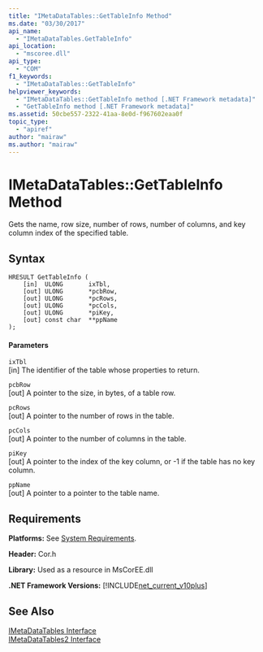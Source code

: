 ```yaml
---
title: "IMetaDataTables::GetTableInfo Method"
ms.date: "03/30/2017"
api_name: 
  - "IMetaDataTables.GetTableInfo"
api_location: 
  - "mscoree.dll"
api_type: 
  - "COM"
f1_keywords: 
  - "IMetaDataTables::GetTableInfo"
helpviewer_keywords: 
  - "IMetaDataTables::GetTableInfo method [.NET Framework metadata]"
  - "GetTableInfo method [.NET Framework metadata]"
ms.assetid: 50cbe557-2322-41aa-8e0d-f967602eaa0f
topic_type: 
  - "apiref"
author: "mairaw"
ms.author: "mairaw"
---
```

# IMetaDataTables::GetTableInfo Method
Gets the name, row size, number of rows, number of columns, and key column index of the specified table.  
  
## Syntax  
  
```  
HRESULT GetTableInfo (  
    [in]  ULONG       ixTbl,  
    [out] ULONG       *pcbRow,  
    [out] ULONG       *pcRows,  
    [out] ULONG       *pcCols,  
    [out] ULONG       *piKey,  
    [out] const char  **ppName  
);  
```  
  
#### Parameters  
 `ixTbl`  
 [in] The identifier of the table whose properties to return.  
  
 `pcbRow`  
 [out] A pointer to the size, in bytes, of a table row.  
  
 `pcRows`  
 [out] A pointer to the number of rows in the table.  
  
 `pcCols`  
 [out] A pointer to the number of columns in the table.  
  
 `piKey`  
 [out] A pointer to the index of the key column, or -1 if the table has no key column.  
  
 `ppName`  
 [out] A pointer to a pointer to the table name.  
  
## Requirements  
 **Platforms:** See [System Requirements](../../../../docs/framework/get-started/system-requirements.md).  
  
 **Header:** Cor.h  
  
 **Library:** Used as a resource in MsCorEE.dll  
  
 **.NET Framework Versions:** [!INCLUDE[net_current_v10plus](../../../../includes/net-current-v10plus-md.md)]  
  
## See Also  
 [IMetaDataTables Interface](../../../../docs/framework/unmanaged-api/metadata/imetadatatables-interface.md)  
 [IMetaDataTables2 Interface](../../../../docs/framework/unmanaged-api/metadata/imetadatatables2-interface.md)
